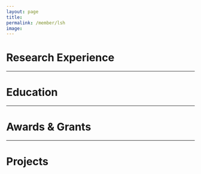 ```yaml
---
layout: page
title: 
permalink: /member/lsh
image: 
---
```


Research Experience
============


***

Education
============

***

Awards & Grants
============

***

Projects
============

